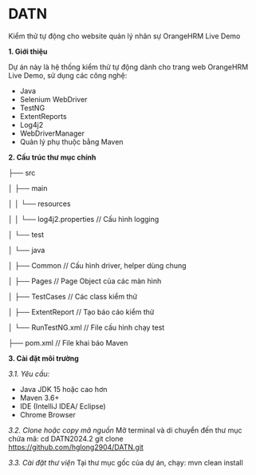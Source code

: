 # DATN
Kiểm thử tự động cho website quản lý nhân sự OrangeHRM Live Demo

**1. Giới thiệu**

Dự án này là hệ thống kiểm thử tự động dành cho trang web OrangeHRM Live Demo, sử dụng các công nghệ:
- Java
- Selenium WebDriver
- TestNG
- ExtentReports
- Log4j2
- WebDriverManager
- Quản lý phụ thuộc bằng Maven

**2. Cấu trúc thư mục chính**

├── src

│   ├── main

│   │   └── resources

│   │       └── log4j2.properties      // Cấu hình logging

│   └── test

│       └── java

│           ├── Common                // Cấu hình driver, helper dùng chung

│           ├── Pages                 // Page Object của các màn hình

│           ├── TestCases             // Các class kiểm thử

│           ├── ExtentReport          // Tạo báo cáo kiểm thử

│           └── RunTestNG.xml         // File cấu hình chạy test

├── pom.xml                           // File khai báo Maven

**3. Cài đặt môi trường**

_3.1. Yêu cầu:_
   - Java JDK 15 hoặc cao hơn
   - Maven 3.6+
   - IDE (IntelliJ IDEA/ Eclipse)
   - Chrome Browser

_3.2. Clone hoặc copy mã nguồn_
   Mở terminal và di chuyển đến thư mục chứa mã: cd DATN2024.2
   git clone https://github.com/hglong2904/DATN.git

_3.3. Cài đặt thư viện_
   Tại thư mục gốc của dự án, chạy: mvn clean install
